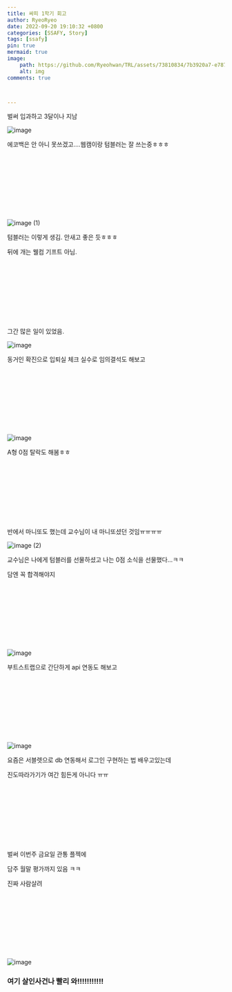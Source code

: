 ```yaml
---
title: 싸피 1학기 회고
author: RyeoRyeo
date: 2022-09-20 19:10:32 +0800
categories: [SSAFY, Story]
tags: [ssafy]
pin: true
mermaid: true
image:
    path: https://github.com/Ryeohwan/TRL/assets/73810834/7b3920a7-e787-454e-adb0-97ba67a53574
    alt: img
comments: true



---
```

벌써 입과하고 3달이나 지남

![image](https://github.com/Ryeohwan/TRL/assets/73810834/7b3920a7-e787-454e-adb0-97ba67a53574)

에코백은 안 아니 못쓰겠고....웹캠이랑 텀블러는 잘 쓰는중ㅎㅎㅎ

<br>
<br>
<br>
<br>
<br>
<br>
<br>
<br>

![image (1)](https://github.com/Ryeohwan/TRL/assets/73810834/64da8ec7-fe26-40d0-aeec-1bb4b306600b)

텀블러는 이렇게 생김. 안새고 좋은 듯ㅎㅎㅎ 

뒤에 개는 웰컴 기프트 아님.

<br>
<br>
<br>
<br>
<br>
<br>
<br>
<br>

그간 많은 일이 있었음.

![image](https://github.com/Ryeohwan/TRL/assets/73810834/a1a2809e-34f7-4fc2-ba09-42351f7f7d67)

동거인 확진으로 입퇴실 체크 실수로 임의결석도 해보고

<br>
<br>
<br>
<br>
<br>
<br>
<br>
<br>

![image](https://github.com/Ryeohwan/TRL/assets/73810834/3dd962bc-e5a0-4421-aa13-894601dc7c86)

A형 0점 탈락도 해봄ㅎㅎ

<br>
<br>
<br>
<br>
<br>
<br>
<br>
<br>

반에서 마니또도 했는데 교수님이 내 마니또셨던 것임ㅠㅠㅠㅠ

![image (2)](https://github.com/Ryeohwan/TRL/assets/73810834/e7c191e0-e65c-48a9-9209-c3e75c2338d8)

교수님은 나에게 텀블러를 선물하셨고 나는 0점 소식을 선물했다...ㅋㅋ

담엔 꼭 합격해야지

<br>
<br>
<br>
<br>
<br>
<br>
<br>
<br>

![image](https://github.com/Ryeohwan/TRL/assets/73810834/d1370847-134a-4c2b-9c78-baa1cf173326)

부트스트랩으로 간단하게 api 연동도 해보고

<br>
<br>
<br>
<br>
<br>
<br>
<br>
<br>

![image](https://github.com/Ryeohwan/TRL/assets/73810834/b82ae3ce-a892-4473-97fb-47b48af5c6df)

요즘은 서블렛으로 db 연동해서 로그인 구현하는 법 배우고있는데

진도따라가기가 여간 힘든게 아니다 ㅠㅠ

<br>
<br>
<br>
<br>
<br>
<br>
<br>
<br>


벌써 이번주 금요일 관통 플젝에

담주 월말 평가까지 있음 ㅋㅋ

진짜 사람살려

<br>
<br>
<br>
<br>
<br>
<br>
<br>
<br>


![image](https://github.com/Ryeohwan/TRL/assets/73810834/1774582c-8332-4e3d-94e4-3a7052ea5f52)


### 여기 살인사건나 빨리 와!!!!!!!!!!!


